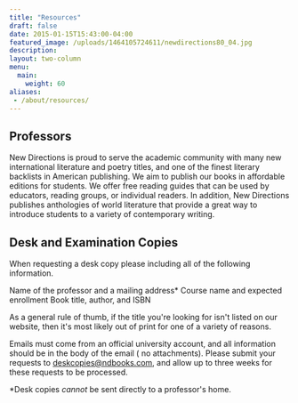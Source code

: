 ```yaml
---
title: "Resources"
draft: false
date: 2015-01-15T15:43:00-04:00
featured_image: /uploads/1464105724611/newdirections80_04.jpg
description:
layout: two-column
menu:
  main:
    weight: 60
aliases:
 - /about/resources/
---
```


## Professors

New Directions is proud to serve the academic community with many new international literature and poetry titles, and one of the finest literary backlists in American publishing. We aim to publish our books in affordable editions for students. We offer free reading guides that can be used by educators, reading groups, or individual readers. In addition, New Directions publishes anthologies of world literature that provide a great way to introduce students to a variety of contemporary writing.

## Desk and Examination Copies

When requesting a desk copy please including all of the following information.

Name of the professor and a mailing address*
Course name and expected enrollment
Book title, author, and ISBN

As a general rule of thumb, if the title you're looking for isn't listed on our website, then it's most likely out of print for one of a variety of reasons.

Emails must come from an official university account, and all information should be in the body of the email ( no attachments). Please submit your requests to [deskcopies@ndbooks.com](mailto:deskcopies@ndbooks.com), and allow up to three weeks for these requests to be processed.

*Desk copies _cannot_ be sent directly to a professor's home.
